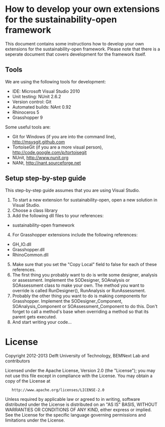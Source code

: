 How to develop your own extensions for the sustainability-open framework
========================================================================

This document contains some instructions how to develop your own extensions for the sustainability-open framework. Please note that there is a seperate document that covers development for the framework itself.

Tools
-----

We are using the following tools for development:

 * IDE:              Microsoft Visual Studio 2010
 * Unit testing:     NUnit 2.6.2
 * Version control:  Git
 * Automated builds: NAnt 0.92
 * Rhinoceros 5
 * Grasshopper 9

Some useful tools are:
 * Git for Windows (if you are into the command line), http://msysgit.github.com
 * TortoiseGit (if you are a more visual person), http://code.google.com/p/tortoisegit
 * NUnit, http://www.nunit.org
 * NANt, http://nant.sourceforge.net

Setup step-by-step guide
------------------------

This step-by-step guide assumes that you are using Visual Studio. 

 1. To start a new extension for sustainability-open, open a new solution in Visual Studio.
 2. Choose a class library
 3. Add the following dll files to your references:
  * sustainability-open framework
 4. For Grasshopper extensions include the following references:
  * GH_IO.dll
  * Grasshopper.dll
  * RhinoCommon.dll 
 5. Make sure that you set the "Copy Local" field to false for each of these references.
 6. The first thing you probably want to do is write some designer, analysis or assessment. Implement the SODesigner, SOAnalysis or SOAssessment class to make your own. The method you want to override is called RunDesigner(), RunAnalysis or RunAssessment.
 6. Probably the other thing you want to do is making components for Grasshopper. Implement the SODesigner_Component, SOAnalysis_Component or SOAssessment_Component to do this. Don't forget to call a method's base when overriding a method so that its parent gets executed. 
 7. And start writing your code...

License
=======

Copyright 2012-2013 Delft University of Technology, BEMNext Lab and contributors

   Licensed under the Apache License, Version 2.0 (the "License");
   you may not use this file except in compliance with the License.
   You may obtain a copy of the License at

       http://www.apache.org/licenses/LICENSE-2.0

   Unless required by applicable law or agreed to in writing, software
   distributed under the License is distributed on an "AS IS" BASIS,
   WITHOUT WARRANTIES OR CONDITIONS OF ANY KIND, either express or implied.
   See the License for the specific language governing permissions and
   limitations under the License.
